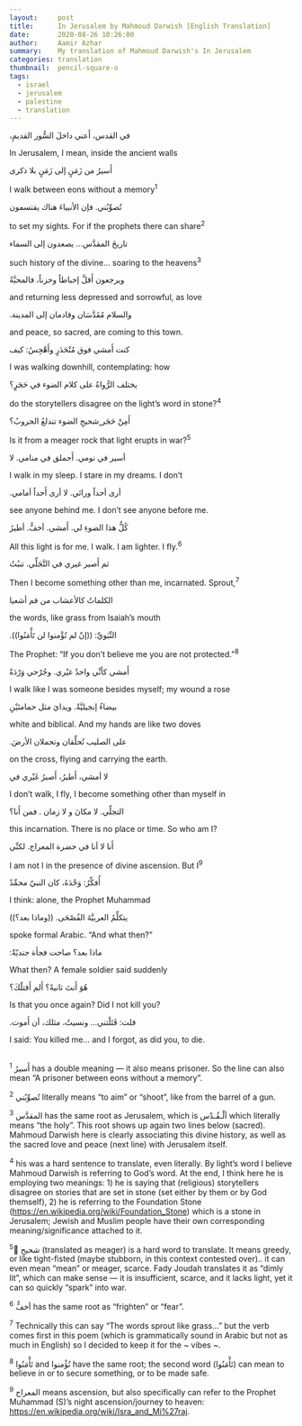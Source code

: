 ```yaml
---
layout:     post
title:      In Jerusalem by Mahmoud Darwish [English Translation]
date:       2020-08-26 10:26:00
author:     Aamir Azhar
summary:    My translation of Mahmoud Darwish's In Jerusalem
categories: translation
thumbnail:  pencil-square-o
tags:
  - israel
  - jerusalem
  - palestine
  - translation
---
```

،في القدس، أَعني داخلَ السُّور القديمِ

In Jerusalem, I mean, inside the ancient walls

أَسيرُ من زَمَنٍ إلى زَمَنٍ بلا ذكرى

I walk between eons without a memory<sup>1</sup>

تُصوِّبُني. فإن الأنبياءَ هناك يقتسمون

to set my sights. For if the prophets there can share<sup>2</sup>

تاريخَ المقدَّس... يصعدون إلى السماء

such history of the divine… soaring to the heavens<sup>3</sup>

ويرجعون أَقلَّ إحباطاً وحزناً، فالمحبَّةُ

and returning less depressed and sorrowful, as love

.والسلام مُقَدَّسَان وقادمان إلى المدينة

and peace, so sacred, are coming to this town.

كنت أَمشي فوق مُنْحَدَرٍ وأَهْجِسُ: كيف

I was walking downhill, contemplating: how

يختلف الرُّواةُ على كلام الضوء في حَجَرٍ؟

do the storytellers disagree on the light’s word in stone?<sup>4</sup>

أَمِنْ حَجَر ٍشحيحِ الضوء تندلعُ الحروبُ؟

Is it from a meager rock that light erupts in war?<sup>5</sup>

أسير في نومي. أَحملق في منامي. لا

I walk in my sleep. I stare in my dreams. I don’t

.أرى أحداً ورائي. لا أرى أَحداً أمامي

see anyone behind me. I don’t see anyone before me.

كُلُّ هذا الضوءِ لي. أَمشي. أخفُّ. أطيرُ

All this light is for me. I walk. I am lighter. I fly.<sup>6</sup>

ثم أَصير غيري في التَّجَلِّي. تنبُتُ

Then I become something other than me, incarnated. Sprout,<sup>7</sup>

الكلماتُ كالأعشاب من فم أشعيا

the words, like grass from Isaiah’s mouth

.النِّبَويِّ: ((إنْ لم تُؤْمنوا لن تَأْمَنُوا))

The Prophet: “If you don’t believe me you are not protected.”<sup>8</sup>

أَمشي كأنِّي واحدٌ غيْري. وجُرْحي وَرْدَةٌ

I walk like I was someone besides myself; my wound a rose

بيضاءُ إنجيليَّةٌ. ويدايَ مثل حمامتَيْنِ

white and biblical. And my hands are like two doves

.على الصليب تُحلِّقان وتحملان الأرضَ

on the cross, flying and carrying the earth.

لا أمشي، أَطيرُ، أَصيرُ غَيْري في

I don’t walk, I fly, I become something other than myself in

التجلِّي. لا مكانَ و لا زمان . فمن أَنا؟

this incarnation. There is no place or time. So who am I?

أَنا لا أنا في حضرة المعراج. لكنِّي

I am not I in the presence of divine ascension. But I<sup>9</sup>

أُفكِّرُ: وَحْدَهُ، كان النبيّ محمِّدٌ

I think: alone, the Prophet Muhammad

يتكلِّمُ العربيَّةَ الفُصْحَى. ((وماذا بعد؟))

spoke formal Arabic. “And what then?”

:ماذا بعد؟ صاحت فجأة جنديّةٌ

What then? A female soldier said suddenly

هُوَ أَنتَ ثانيةً؟ أَلم أَقتلْكَ؟

Is that you once again? Did I not kill you?

.قلت: قَتَلْتني... ونسيتُ، مثلك، أن أَموت


I said: You killed me… and I forgot, as did you, to die.

<br>
<sup>1</sup> أَسيرُ has a double meaning — it also means prisoner. So the line can also mean “A prisoner between eons without a memory”.

<sup>2</sup> تُصوِّبُني literally means “to aim” or “shoot”, like from the barrel of a gun.

<sup>3</sup> المقدَّس has the same root as Jerusalem, which is اَلْـقُـدْس which literally means “the holy”. This root shows up again two lines below (sacred). Mahmoud Darwish here is clearly associating this divine history, as well as the sacred love and peace (next line) with Jerusalem itself.

<sup>4</sup> his was a hard sentence to translate, even literally. By light’s word I believe Mahmoud Darwish is referring to God’s word. At the end, I think here he is employing two meanings: 1) he is saying that (religious) storytellers disagree on stories that are set in stone (set either by them or by God themself), 2) he is referring to the Foundation Stone (https://en.wikipedia.org/wiki/Foundation_Stone) which is a stone in Jerusalem; Jewish and Muslim people have their own corresponding meaning/significance attached to it.

<sup>5</sup> ٍشحيحِ (translated as meager) is a hard word to translate. It means greedy, or like tight-fisted (maybe stubborn, in this context contested over).. it can even mean “mean” or meager, scarce. Fady Joudah translates it as “dimly lit”, which can make sense — it is insufficient, scarce, and it lacks light, yet it can so quickly “spark” into war.

<sup>6</sup> أخفُّ has the same root as “frighten” or “fear”.

<sup>7</sup> Technically this can say “The words sprout like grass…” but the verb comes first in this poem (which is grammatically sound in Arabic but not as much in English) so I decided to keep it for the ~ vibes ~.

<sup>8</sup> تَأْمَنُوا and تُؤْمنوا have the same root; the second word (تَأْمَنُوا) can mean to believe in or to secure something, or to be made safe.

<sup>9</sup> المعراج means ascension, but also specifically can refer to the Prophet Muhammad (S)’s night ascension/journey to heaven: https://en.wikipedia.org/wiki/Isra_and_Mi%27raj.

